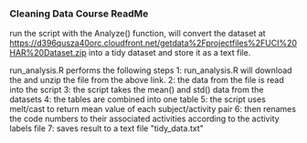 ### Cleaning Data Course ReadMe
run the script with the Analyze() function, will convert the dataset at https://d396qusza40orc.cloudfront.net/getdata%2Fprojectfiles%2FUCI%20HAR%20Dataset.zip into a tidy dataset and store it as a text file.

run_analysis.R performs the following steps
1: run_analysis.R will download the and unzip the file from the above link.
2: the data from the file is read into the script
3: the script takes the mean() and std() data from the datasets
4: the tables are combined into one table
5: the script uses melt/cast to return mean value of each subject/activity pair
6: then renames the code numbers to their associated activities according to the activity labels file
7: saves result to a text file "tidy_data.txt"